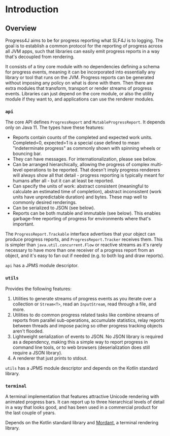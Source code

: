 # Introduction

## Overview

Progress4J aims to be for progress reporting what SLF4J is to logging. The goal is to establish a common protocol for the reporting
of progress across all JVM apps, such that libraries can easily emit progress reports in a way that's decoupled from rendering.

It consists of a tiny core module with no dependencies defining a schema for progress events, meaning it can be incorporated into
essentially any library or tool that runs on the JVM. Progress reports can be generated without imposing any policy on what is done with
them. Then there are extra modules that transform, transport or render streams of progress events. Libraries can just depend on the core
module, or also the utility module if they want to, and applications can use the renderer modules.

### `api`

The core API defines `ProgressReport` and `MutableProgressReport`. It depends only on Java 11. The types have these features:

* Reports contain counts of the completed and expected work units. Completed=0, expected=1 is a special case defined to mean "indeterminate progress" as
  commonly shown with spinning wheels or bouncing bar.
* They can have messages. For internationalization, please see below.
* Can be arranged hierarchically, allowing the progress of complex multi-level operations to be reported. That doesn't imply progress
  renderers will always show all that detail - progress reporting is typically meant for humans after all - but it can at least be reported.
* Can specify the units of work: abstract consistent (meaningful to calculate an estimated time of completion), abstract inconsistent
  (work units have unpredictable duration) and bytes. These map well to commonly desired renderings.
* Can be serialized to JSON (see below).
* Reports can be both mutable and immutable (see below). This enables garbage-free reporting of progress for environments where that's important.

The `ProgressReport.Trackable` interface advertises that your object can produce progress reports, and `ProgressReport.Tracker` receives
them. This is simpler than `java.util.concurrent.Flow` or reactive streams as it's rarely necessary to have more than one receiver of
a progress report from an object, and it's easy to fan out if needed (e.g. to both log and draw reports).

`api` has a JPMS module descriptor.

### `utils`

Provides the following features:

1. Utilities to generate streams of progress events as you iterate over a collection or `Stream<T>`, read an `InputStream`, read through a
   file, and more.
2. Utilities to do common progress related tasks like combine streams of reports from parallel sub-operations, accumulate statistics, relay
   reports between threads and impose pacing so other progress tracking objects aren't flooded.
3. Lightweight serialization of events to JSON. No JSON library is required as a dependency, making this a simple way to report progress
   in command line tools, or to web browsers (deserialization does still require a JSON library).
4. A renderer that just prints to stdout.

`utils` has a JPMS module descriptor and depends on the Kotlin standard library.

### `terminal`

A terminal implementation that features attractive Unicode rendering with animated progress bars. It can report up to three hierarchical
levels of detail in a way that looks good, and has been used in a commercial product for the last couple of years.

Depends on the Kotlin standard library and [Mordant](https://www.github.com/ajalt/mordant), a terminal rendering library.
